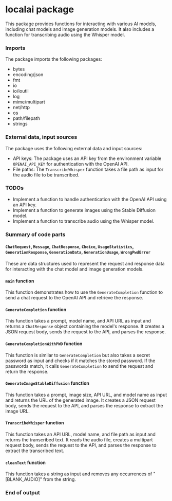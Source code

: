 # localai package

This package provides functions for interacting with various AI models, including chat models and image generation models. It also includes a function for transcribing audio using the Whisper model.

### Imports

The package imports the following packages:

- bytes
- encoding/json
- fmt
- io
- io/ioutil
- log
- mime/multipart
- net/http
- os
- path/filepath
- strings

### External data, input sources

The package uses the following external data and input sources:

- API keys: The package uses an API key from the environment variable `OPENAI_API_KEY` for authentication with the OpenAI API.
- File paths: The `TranscribeWhisper` function takes a file path as input for the audio file to be transcribed.

### TODOs

- Implement a function to handle authentication with the OpenAI API using an API key.
- Implement a function to generate images using the Stable Diffusion model.
- Implement a function to transcribe audio using the Whisper model.

### Summary of code parts

#### `ChatRequest`, `Message`, `ChatResponse`, `Choice`, `UsageStatistics`, `GenerationResponse`, `GenerationData`, `GenerationUsage`, `WrongPwdError`

These are data structures used to represent the request and response data for interacting with the chat model and image generation models.

#### `main` function

This function demonstrates how to use the `GenerateCompletion` function to send a chat request to the OpenAI API and retrieve the response.

#### `GenerateCompletion` function

This function takes a prompt, model name, and API URL as input and returns a `ChatResponse` object containing the model's response. It creates a JSON request body, sends the request to the API, and parses the response.

#### `GenerateCompletionWithPWD` function

This function is similar to `GenerateCompletion` but also takes a secret password as input and checks if it matches the stored password. If the passwords match, it calls `GenerateCompletion` to send the request and return the response.

#### `GenerateImageStableDiffusion` function

This function takes a prompt, image size, API URL, and model name as input and returns the URL of the generated image. It creates a JSON request body, sends the request to the API, and parses the response to extract the image URL.

#### `TranscribeWhisper` function

This function takes an API URL, model name, and file path as input and returns the transcribed text. It reads the audio file, creates a multipart request body, sends the request to the API, and parses the response to extract the transcribed text.

#### `cleanText` function

This function takes a string as input and removes any occurrences of "[BLANK_AUDIO]" from the string.

### End of output